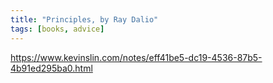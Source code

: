 ```yaml
---
title: "Principles, by Ray Dalio"
tags: [books, advice]
---
```


https://www.kevinslin.com/notes/eff41be5-dc19-4536-87b5-4b91ed295ba0.html